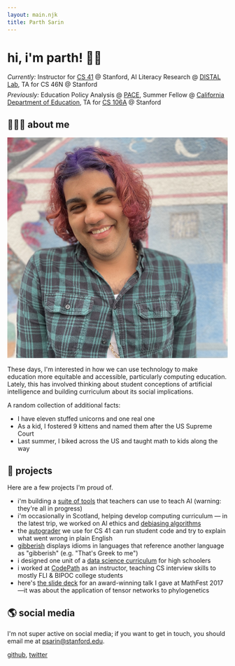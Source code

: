 ```yaml
---
layout: main.njk
title: Parth Sarin
---
```

# hi, i'm parth! 👋🏽

*Currently:* Instructor for [CS 41](https://stanfordpython.com/) @ Stanford, AI Literacy Research @ [DISTAL Lab](https://distallab.sites.stanford.edu/), TA for CS 46N @ Stanford<br /> <div style="margin-bottom: -7px"></div>
*Previously:* Education Policy Analysis @ [PACE](https://edpolicyinca.org/), Summer Fellow @ [California Department of Education](https://www.cde.ca.gov/ta/ac/), TA for [CS 106A](http://cs106a.stanford.edu/) @ Stanford<br />

## 🧑🏽‍🏫 about me

<img src="/img/me.png" class="logo" alt="me standing in front of the golden gate bridge">

These days, I'm interested in how we can use technology to make education more equitable and accessible, particularly computing education. Lately, this has involved thinking about student conceptions of artificial intelligence and building curriculum about its social implications.

A random collection of additional facts:

* I have eleven stuffed unicorns and one real one
* As a kid, I fostered 9 kittens and named them after the US Supreme Court
* Last summer, I biked across the US and taught math to kids along the way

## 🚀 projects

Here are a few projects I'm proud of.

* i'm building a [suite of tools](https://ai-lit.netlify.app/) that teachers can use to teach AI (warning: they're all in progress)
* i'm occasionally in Scotland, helping develop computing curriculum — in the latest trip, we worked on AI ethics and [debiasing algorithms](https://debias.netlify.app/)
* the [autograder](https://github.com/stanfordpython/autograder) we use for CS 41 can run student code and try to explain what went wrong in plain English
* [gibberish](/projects/gibberish) displays idioms in languages that reference another language as "gibberish" (e.g. "That's Greek to me")
* i designed one unit of a [data science curriculum](https://docs.google.com/presentation/d/1T-Sac5lAUekTRNtVg8OOC2nXx8SefRZHRK38JCv3V6I/edit) for high schoolers
* i worked at [CodePath](https://codepath.org/) as an instructor, teaching CS interview skills to mostly FLI & BIPOC college students
* here's [the slide deck](/files/mathfest-2017-tensor-talk.pdf) for an award-winning talk I gave at MathFest 2017—it was about the application of tensor networks to phylogenetics

## 🌎 social media

I'm not super active on social media; if you want to get in touch, you should email me at psarin@stanford.edu.

[github](https://github.com/parthsarin/), [twitter](https://twitter.com/parthsarin)
